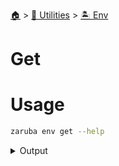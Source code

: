 <!--startTocHeader-->
[🏠](../../README.md) > [🔧 Utilities](../README.md) > [🏝️ Env](README.md)
# Get
<!--endTocHeader-->

# Usage

<!--startCode-->
```bash
zaruba env get --help
```
 
<details>
<summary>Output</summary>
 
```````
Get current environment variables as jsonMap.

You can cascade the environment variable using --prefix flag.
This is useful if you have multiple environments (e.g., dev, staging, prod)

Usage:
  zaruba env get [flags]

Examples:

> export SERVER=localhost
> export PORT=3306

> zaruba env get
{"SERVER": "localhost", "PORT": "3306"}

> export SERVER=localhost
> export STG_SERVER=stg.stalchmst.com
> export PROD_SERVER=stalchmst.com
> export PORT=3306

> zaruba env get --prefix=STG
{"SERVER": "stg.stalchmst.com", "PORT": "3306", "STG_SERVER": "stg.stalchmst.com", "PROD_SERVER": "stalchmst.com"}

> zaruba env get --prefix=PROD
{"SERVER": "stalchmst.com", "PORT": "3306", "STG_SERVER": "stg.stalchmst.com", "PROD_SERVER": "stalchmst.com"}

> zaruba env get --prefix=DEV
{"SERVER": "localhost", "PORT": "3306", "STG_SERVER": "stg.stalchmst.com", "PROD_SERVER": "stalchmst.com"}


Flags:
  -h, --help            help for get
  -p, --prefix string   environment prefix
```````
</details>
<!--endCode-->



<!--startTocSubTopic-->
<!--endTocSubTopic-->